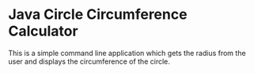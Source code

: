 # Java Circle Circumference Calculator
This is a simple command line application which gets the radius from the user and displays the circumference of the circle.
